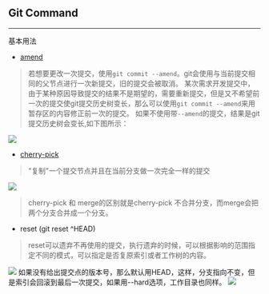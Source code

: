 ## Git Command
---
基本用法



- [amend](https://www.atlassian.com/git/tutorials/rewriting-history)  
> 若想要更改一次提交，使用`git commit --amend`。git会使用与当前提交相同的父节点进行一次新提交，旧的提交会被取消。  某次需求开发提交中，由于某种原因导致提交的结果不是期望的，需要重新提交，但是又不希望前一次的提交使git提交历史树变长，那么可以使用`git commit --amend`来用暂存区的内容修正前一次的提交。 如果不使用带`--amend`的提交，结果是git提交历史树会变长,如下图所示：  

![](https://wac-cdn.atlassian.com/dam/jcr:a4de784b-3572-4d23-8c68-cea9ad4f205f/01.svg?cdnVersion=ht)

- [cherry-pick](http://pinkyjie.com/2014/08/10/git-notes-part-3/)  
> "复制"一个提交节点并且在当前分支做一次完全一样的提交  

![](https://marklodato.github.io/visual-git-guide/cherry-pick.svg)

>cherry-pick 和 merge的区别就是cherry-pick 不合并分支，而merge会把两个分支合并成一个分支。

- reset  (git reset ^HEAD)
> reset可以遗弃不再使用的提交，执行遗弃的时候，可以根据影响的范围指定不同的模式，可以指定是否复原索引或者工作树的内容。

![](https://marklodato.github.io/visual-git-guide/reset-commit.svg)
如果没有给出提交点的版本号，那么默认用HEAD，这样，分支指向不变，但是索引会回滚到最后一次提交，如果用--hard选项，工作目录也同样。
![](https://marklodato.github.io/visual-git-guide/reset.svg)
